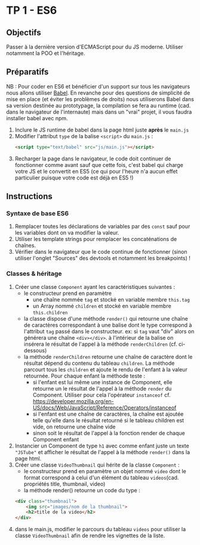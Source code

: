 # TP 1 - ES6

## Objectifs
Passer à la dernière version d'ECMAScript pour du JS moderne. Utiliser notamment la POO et l'héritage.

## Préparatifs
NB : Pour coder en ES6 et bénéficier d'un support sur tous les navigateurs nous allons utiliser [Babel](https://babeljs.io/). En revanche pour des questions de simplicité de mise en place (et éviter les problèmes de droits) nous utiliserons Babel dans sa version destinée au prototypage, la compilation se fera au runtime (cad. dans le navigateur de l'internaute) mais dans un "vrai" projet, il vous faudra installer babel avec npm.
1. Inclure le JS runtime de babel dans la page html juste **après** le `main.js`
1. Modifier l'attribut `type` de la balise `<script>` du `main.js` :
	```html
	<script type="text/babel" src="js/main.js"></script>
	```
1. Recharger la page dans le navigateur, le code doit continuer de fonctionner comme avant sauf que cette fois, c'est babel qui charge votre JS et le convertit en ES5 (ce qui pour l'heure n'a aucun effet particulier puisque votre code est déjà en ES5 !)

## Instructions
### Syntaxe de base ES6
1. Remplacer toutes les déclarations de variables par des `const` sauf pour les variables dont on va modifier la valeur.
1. Utiliser les template strings pour remplacer les concaténations de chaînes.
1. Vérifier dans le navigateur que le code continue de fonctionner (sinon utiliser l'onglet "Sources" des devtools et notamment les breakpoints) !
### Classes & héritage
1. Créer une classe `Component` ayant les caractéristiques suivantes :
	+ le constructeur prend en paramètre
		- une chaîne nommée `tag` et stocké en variable membre `this.tag`
		- un Array nommé `children` et stocké en variable membre `this.children`
	+ la classe dispose d'une méthode `render()` qui retourne une chaîne de caractères correspondant à une balise dont le type correspond à l'attribut `tag` passé dans le constructeur. ex: si `tag` vaut "div" alors on générera une chaîne `<div></div>`. à l'intérieur de la balise on insérera le résultat de l'appel à la méthode `renderChildren` (cf. ci-dessous)
	+ la méthode `renderChildren` retourne une chaîne de caractère dont le résultat dépend du contenu du tableau `children`. La méthode parcourt tous les `children` et ajoute le rendu de l'enfant à la valeur retournée. Pour chaque enfant la méthode teste :
		- si l'enfant est lui même une instance de Component, elle retourne un le résultat de l'appel à la méthode `render` du Component. Utiliser pour cela l'opérateur `instanceof` cf. https://developer.mozilla.org/en-US/docs/Web/JavaScript/Reference/Operators/instanceof
		- si l'enfant est une chaîne de caractères, la chaîne est ajoutée telle qu'elle dans le résultat retourné
	si le tableau children est vide, on retourne une chaîne vide
		- sinon soit le résultat de l'appel à la fonction render de chaque Component enfant
1. Instancier un Component de type `h1` avec comme enfant juste un texte `"JSTube"` et afficher le résultat de l'appel à la méthode `render()` dans la page html.
1. Créer une classe `VideoThumbnail` qui hérite de la classe `Component` :
	+ le constructeur prend en paramètre un objet nommé `video` dont le format correspond à celui d'un élément du tableau `videos`(cad. propriétés title, thumbnail, video)
	+ la méthode render() retourne un code du type :
	```html
	<div class="thumbnail">
		<img src="images/nom de la thumbnail">
		<h2>title de la video</h2>
	</div>
	```
1. dans le main.js, modifier le parcours du tableau `videos` pour utiliser la classe `VideoThumbnail` afin de rendre les vignettes de la liste.
